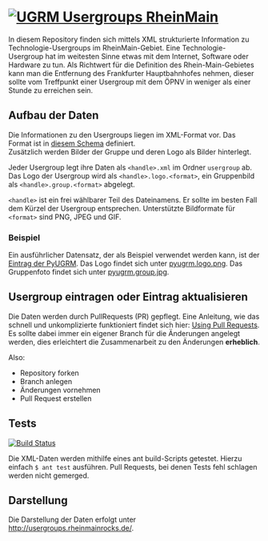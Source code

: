 # [![UGRM Usergroups RheinMain](https://raw.github.com/coderbyheart/ugrm-data/master/logo.png)](http://usergroups.rheinmainrocks.de/)

In diesem Repository finden sich mittels XML strukturierte Information zu Technologie-Usergroups im RheinMain-Gebiet. 
Eine Technologie-Usergroup hat im weitesten Sinne etwas mit dem Internet, Software oder Hardware zu tun.
Als Richtwert für die Definition des Rhein-Main-Gebietes kann man die Entfernung des Frankfurter Hauptbahnhofes 
nehmen, dieser sollte vom Treffpunkt einer Usergroup mit dem ÖPNV in weniger als einer Stunde zu erreichen sein.

## Aufbau der Daten

Die Informationen zu den Usergroups liegen im XML-Format vor. 
Das Format ist in [diesem Schema](https://github.com/coderbyheart/ugrm-data/blob/master/xsd/usergroup.xsd) definiert.  
Zusätzlich werden Bilder der Gruppe und deren Logo als Bilder hinterlegt.

Jeder Usergroup legt ihre Daten als ``<handle>.xml`` im Ordner ``usergroup`` ab.
Das Logo der Usergroup wird als ``<handle>.logo.<format>``, ein Gruppenbild als ``<handle>.group.<format>`` abgelegt.

``<handle>`` ist ein frei wählbarer Teil des Dateinamens. Er sollte im besten Fall dem Kürzel der Usergroup
entsprechen. Unterstützte Bildformate für ``<format>`` sind PNG, JPEG und GIF.

### Beispiel

Ein ausführlicher Datensatz, der als Beispiel verwendet werden kann, ist der [Eintrag der PyUGRM](https://github.com/coderbyheart/ugrm-data/blob/master/usergroup/pyugrm.xml).
Das Logo findet sich unter [pyugrm.logo.png](https://github.com/coderbyheart/ugrm-data/blob/master/usergroup/pyugrm.logo.png).
Das Gruppenfoto findet sich unter [pyugrm.group.jpg](https://github.com/coderbyheart/ugrm-data/blob/master/usergroup/pyugrm.group.jpgl).

## Usergroup eintragen oder Eintrag aktualisieren

Die Daten werden durch PullRequests (PR) gepflegt. Eine Anleitung, wie das schnell und unkomplizierte 
funktioniert findet sich hier: [Using Pull Requests](https://help.github.com/articles/using-pull-requests). 
Es sollte dabei immer ein eigener Branch für die Änderungen angelegt werden, 
dies erleichtert die Zusammenarbeit zu den Änderungen **erheblich**. 

Also:
 * Repository forken
 * Branch anlegen
 * Änderungen vornehmen
 * Pull Request erstellen

## Tests

[![Build Status](https://travis-ci.org/coderbyheart/ugrm-data.png?branch=master)](https://travis-ci.org/coderbyheart/ugrm-data)

Die XML-Daten werden  mithilfe eines ant build-Scripts getestet. 
Hierzu einfach ``$ ant test`` ausführen. 
Pull Requests, bei denen Tests fehl schlagen werden nicht gemerged.

## Darstellung

Die Darstellung der Daten erfolgt unter http://usergroups.rheinmainrocks.de/.
